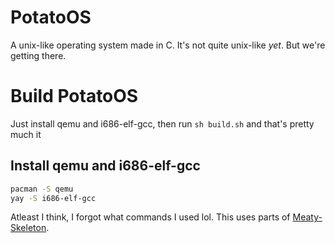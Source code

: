 # PotatoOS
A unix-like operating system made in C.
It's not quite unix-like *yet*. But we're getting there.

# Build PotatoOS
Just install qemu and i686-elf-gcc, then run `sh build.sh` and that's pretty much it

## Install qemu and i686-elf-gcc
```bash
pacman -S qemu
yay -S i686-elf-gcc
```
Atleast I think, I forgot what commands I used lol.
This uses parts of [Meaty-Skeleton](https://gitlab.com/sortie/meaty-skeleton).
